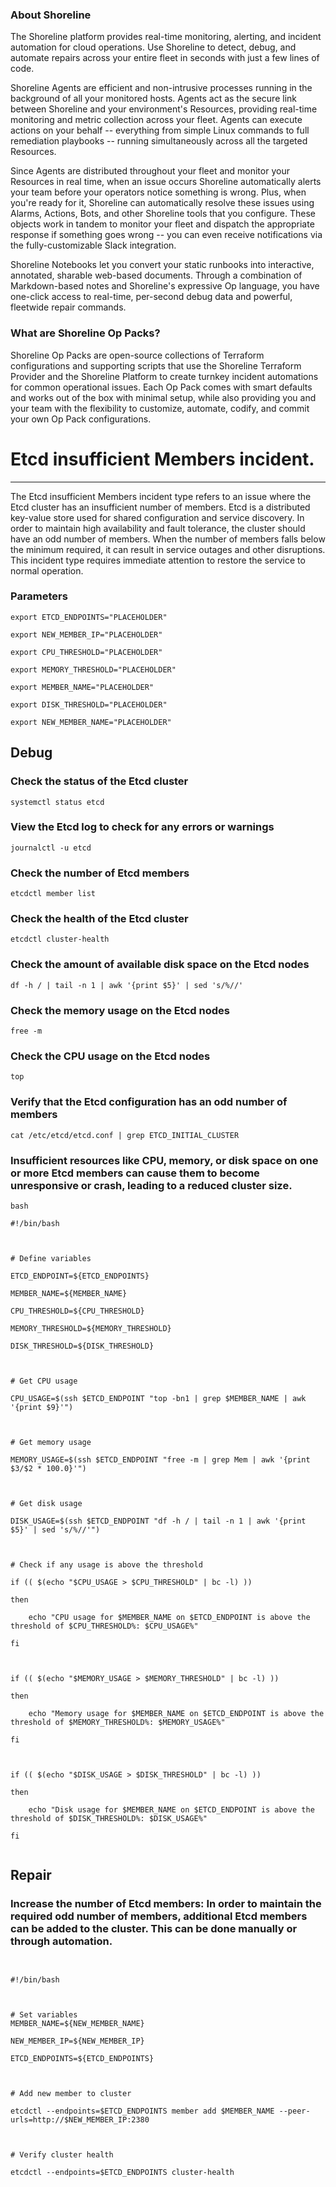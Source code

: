 
### About Shoreline
The Shoreline platform provides real-time monitoring, alerting, and incident automation for cloud operations. Use Shoreline to detect, debug, and automate repairs across your entire fleet in seconds with just a few lines of code.

Shoreline Agents are efficient and non-intrusive processes running in the background of all your monitored hosts. Agents act as the secure link between Shoreline and your environment's Resources, providing real-time monitoring and metric collection across your fleet. Agents can execute actions on your behalf -- everything from simple Linux commands to full remediation playbooks -- running simultaneously across all the targeted Resources.

Since Agents are distributed throughout your fleet and monitor your Resources in real time, when an issue occurs Shoreline automatically alerts your team before your operators notice something is wrong. Plus, when you're ready for it, Shoreline can automatically resolve these issues using Alarms, Actions, Bots, and other Shoreline tools that you configure. These objects work in tandem to monitor your fleet and dispatch the appropriate response if something goes wrong -- you can even receive notifications via the fully-customizable Slack integration.

Shoreline Notebooks let you convert your static runbooks into interactive, annotated, sharable web-based documents. Through a combination of Markdown-based notes and Shoreline's expressive Op language, you have one-click access to real-time, per-second debug data and powerful, fleetwide repair commands.

### What are Shoreline Op Packs?
Shoreline Op Packs are open-source collections of Terraform configurations and supporting scripts that use the Shoreline Terraform Provider and the Shoreline Platform to create turnkey incident automations for common operational issues. Each Op Pack comes with smart defaults and works out of the box with minimal setup, while also providing you and your team with the flexibility to customize, automate, codify, and commit your own Op Pack configurations.

# Etcd insufficient Members incident.
---

The Etcd insufficient Members incident type refers to an issue where the Etcd cluster has an insufficient number of members. Etcd is a distributed key-value store used for shared configuration and service discovery. In order to maintain high availability and fault tolerance, the cluster should have an odd number of members. When the number of members falls below the minimum required, it can result in service outages and other disruptions. This incident type requires immediate attention to restore the service to normal operation.

### Parameters
```shell
export ETCD_ENDPOINTS="PLACEHOLDER"

export NEW_MEMBER_IP="PLACEHOLDER"

export CPU_THRESHOLD="PLACEHOLDER"

export MEMORY_THRESHOLD="PLACEHOLDER"

export MEMBER_NAME="PLACEHOLDER"

export DISK_THRESHOLD="PLACEHOLDER"

export NEW_MEMBER_NAME="PLACEHOLDER"
```

## Debug

### Check the status of the Etcd cluster
```shell
systemctl status etcd
```

### View the Etcd log to check for any errors or warnings
```shell
journalctl -u etcd
```

### Check the number of Etcd members
```shell
etcdctl member list
```

### Check the health of the Etcd cluster
```shell
etcdctl cluster-health
```

### Check the amount of available disk space on the Etcd nodes
```shell
df -h / | tail -n 1 | awk '{print $5}' | sed 's/%//'
```

### Check the memory usage on the Etcd nodes
```shell
free -m
```

### Check the CPU usage on the Etcd nodes
```shell
top
```

### Verify that the Etcd configuration has an odd number of members
```shell
cat /etc/etcd/etcd.conf | grep ETCD_INITIAL_CLUSTER
```

### Insufficient resources like CPU, memory, or disk space on one or more Etcd members can cause them to become unresponsive or crash, leading to a reduced cluster size.
```shell
bash

#!/bin/bash



# Define variables

ETCD_ENDPOINT=${ETCD_ENDPOINTS}

MEMBER_NAME=${MEMBER_NAME}

CPU_THRESHOLD=${CPU_THRESHOLD}

MEMORY_THRESHOLD=${MEMORY_THRESHOLD}

DISK_THRESHOLD=${DISK_THRESHOLD}



# Get CPU usage

CPU_USAGE=$(ssh $ETCD_ENDPOINT "top -bn1 | grep $MEMBER_NAME | awk '{print $9}'")



# Get memory usage

MEMORY_USAGE=$(ssh $ETCD_ENDPOINT "free -m | grep Mem | awk '{print $3/$2 * 100.0}'")



# Get disk usage

DISK_USAGE=$(ssh $ETCD_ENDPOINT "df -h / | tail -n 1 | awk '{print $5}' | sed 's/%//'")



# Check if any usage is above the threshold

if (( $(echo "$CPU_USAGE > $CPU_THRESHOLD" | bc -l) ))

then

    echo "CPU usage for $MEMBER_NAME on $ETCD_ENDPOINT is above the threshold of $CPU_THRESHOLD%: $CPU_USAGE%"

fi



if (( $(echo "$MEMORY_USAGE > $MEMORY_THRESHOLD" | bc -l) ))

then

    echo "Memory usage for $MEMBER_NAME on $ETCD_ENDPOINT is above the threshold of $MEMORY_THRESHOLD%: $MEMORY_USAGE%"

fi



if (( $(echo "$DISK_USAGE > $DISK_THRESHOLD" | bc -l) ))

then

    echo "Disk usage for $MEMBER_NAME on $ETCD_ENDPOINT is above the threshold of $DISK_THRESHOLD%: $DISK_USAGE%"

fi


```

## Repair

### Increase the number of Etcd members: In order to maintain the required odd number of members, additional Etcd members can be added to the cluster. This can be done manually or through automation.
```shell


#!/bin/bash



# Set variables
MEMBER_NAME=${NEW_MEMBER_NAME}

NEW_MEMBER_IP=${NEW_MEMBER_IP}

ETCD_ENDPOINTS=${ETCD_ENDPOINTS}



# Add new member to cluster

etcdctl --endpoints=$ETCD_ENDPOINTS member add $MEMBER_NAME --peer-urls=http://$NEW_MEMBER_IP:2380



# Verify cluster health

etcdctl --endpoints=$ETCD_ENDPOINTS cluster-health


```